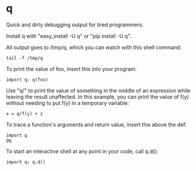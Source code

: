 q
=

Quick and dirty debugging output for tired programmers.

Install q with "easy\_install -U q" or "pip install -U q".

All output goes to /tmp/q, which you can watch with this shell command:

    tail -f /tmp/q

To print the value of foo, insert this into your program:

    import q; q(foo)

Use "q/" to print the value of something in the middle of an expression
while leaving the result unaffected.  In this example, you can print the
value of f(y) without needing to put f(y) in a temporary variable:

    x = q/f(y) + z

To trace a function's arguments and return value, insert this above the def:

    import q
    @q

To start an interactive shell at any point in your code, call q.d():

    import q; q.d()
